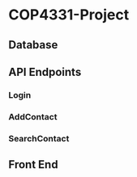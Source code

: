# COP4331-Project

## Database

## API Endpoints

### Login

### AddContact

### SearchContact

## Front End